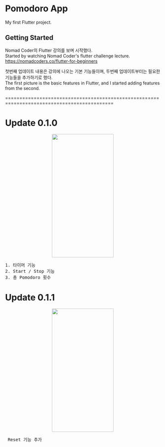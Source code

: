 # Pomodoro App

My first Flutter project.

## Getting Started

Nomad Coder의 Flutter 강의를 보며 시작했다.
<br>Started by watching Nomad Coder's flutter challenge lecture.
<br>https://nomadcoders.co/flutter-for-beginners

첫번째 업데이트 내용은 강의에 나오는 기본 기능들이며, 두번째 업데이트부터는 필요한 기능들을 추가하기로 했다.
<br>The first picture is the basic features in Flutter, and I started adding features from the second.

============================================================================================
# Update 0.1.0
<p align='center'>
<img src="https://github.com/noaz98/Pomodoros/assets/102011453/5c114181-697c-4ba8-a1d6-0a3ec19a3dcc" width="200" height="400"/>
</p>
<pre>1. 타이머 기능
2. Start / Stop 기능
3. 총 Pomodoro 횟수 </pre>

# Update 0.1.1
<p align='center'>
  <img src="https://github.com/noaz98/Pomodoros/assets/102011453/b4e4ae29-9344-4a90-862b-69b080c7a750" width="200" height="400"/>
</p>
<pre> Reset 기능 추가 </pre>
